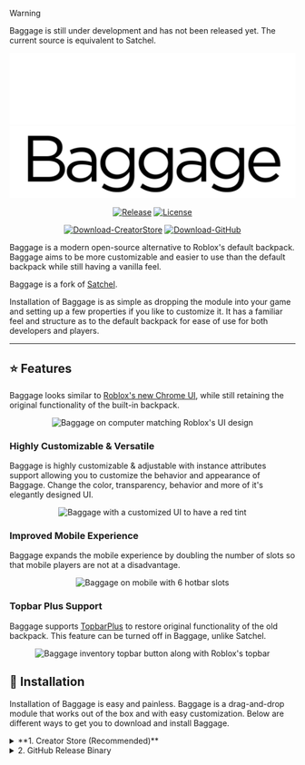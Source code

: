 > [!WARNING]
> Baggage is still under development and has not been released yet. The current source is equivalent to Satchel.

<div style="text-align: center;">
    <img alt="Baggage logo" src="assets/BaggageDark.png#gh-dark-mode-only">
    <img alt="Baggage logo" src="assets/BaggageLight.png#gh-light-mode-only">
</div>

<div align="center">

  [![Release][shield-release]](../../releases)
  [![License][shield-license]](./LICENSE.txt)

  [![Download-CreatorStore][mb-robloxdev]][robloxdev]
  [![Download-GitHub][mb-github]](../../releases/latest)
</div>

Baggage is a modern open-source alternative to Roblox's default backpack. Baggage aims to be more customizable and easier to use than the default backpack while still having a vanilla feel.

Baggage is a fork of [Satchel](satchel).

Installation of Baggage is as simple as dropping the module into your game and setting up a few properties if you like to customize it. It has a familiar feel and structure as to the default backpack for ease of use for both developers and players.

---

## ⭐ Features

Baggage looks similar to [Roblox's new Chrome UI](devforum-chromeui), while still retaining the original functionality of the built-in backpack.

<div style="text-align: center;">
  <img alt="Baggage on computer matching Roblox's UI design" src="./assets/" style="width: 49%;">
</div>

### Highly Customizable & Versatile

Baggage is highly customizable & adjustable with instance attributes support allowing you to customize the behavior and appearance of Baggage. Change the color, transparency, behavior and more of it's elegantly designed UI.

<div style="text-align: center;">
  <img alt="Baggage with a customized UI to have a red tint" src="./assets/" style="width: 49%;">
</div>

### Improved Mobile Experience

Baggage expands the mobile experience by doubling the number of slots so that mobile players are not at a disadvantage.

<div style="text-align: center;">
  <img alt="Baggage on mobile with 6 hotbar slots" src="./assets/" style="width: 49%;">
</div>

### Topbar Plus Support

Baggage supports [TopbarPlus](devforum-topbarplus) to restore original functionality of the old backpack. This feature can be turned off in Baggage, unlike Satchel.

<div style="text-align: center;">
  <img alt="Baggage inventory topbar button along with Roblox's topbar" src="./" style="width: 49%;">
</div>

## 🔽 Installation

Installation of Baggage is easy and painless. Baggage is a drag-and-drop module that works out of the box and with easy customization. Below are different ways to get you to download and install Baggage.

<details>

<summary>**1. Creator Store (Recommended)**</summary>

1. Get Baggage from the [Creator Store](robloxdev).

2. Open or locate [Toolbox](rs-toolbox).

3. Find and insert Baggage in [Inventory](rs-inventory)

4. Move Baggage into [StarterPlayerScripts](rs-sps).

</details>

<details>

<summary>2. GitHub Release Binary</summary>

> [!WARNING]
> The GitHub release binary does not have package support, which means you will have to update Baggage manually if you implement it this way.

1. Download `Baggage.rbxmx` file from [the latest release](../../releases/latest).

2. Right click on [StarterPlayerScripts](rs-sps) and click on `"Insert from file..."`

3. Find/select `Baggage.rbxmx` and click `Open`

</details>

<!--
## 📖 Documentation

<details>

<summary>Attributes</summary>

Satchel supports instance attributes allowing you to change and customize many aspects including various behaviors in a friendly easy-to-use interface without having to touch any code. Below see all attributes.

| Attribute | Description | Default |
| :--- | :--- | :--- |
| BackgroundColor3: [`Color3`](https://create.roblox.com/docs/reference/engine/datatypes/Color3) | Determines the background color of the default inventory window and slots. | `[25, 27, 29]` |
| BackgroundTransparency: [`number`](https://create.roblox.com/docs/scripting/luau/numbers) | Determines the background transparency of the default inventory window and slots. | 0.3 |
| CornerRadius: [`UDim`](https://create.roblox.com/docs/reference/engine/datatypes/UDim) | Determines the radius, in pixels, of the default inventory window and slots. | `0, 8` |
| EquipBorderColor3: [`Color3`](https://create.roblox.com/docs/reference/engine/datatypes/Color3) | Determines the color of the equip border when a slot is equipped. | `[255, 255, 255]` |
| EquipBorderSizePixel: [`number`](https://create.roblox.com/docs/scripting/luau/numbers) | Determines the pixel width of the equip border when a slot is equipped. | `5` |
| FontFace: [`Font`](https://create.roblox.com/docs/reference/engine/enums/Font) | Determines the font of the default inventory window and slots. | `Builder Sans` |
| InsetIconPadding: [`boolean`](https://create.roblox.com/docs/scripting/luau/booleans) | Determines whether or not the tool icon is padded in the default inventory window and slots. | True |
| OutlineEquipBorder: [`boolean`](https://create.roblox.com/docs/scripting/luau/booleans) | Determines whether or not the equip border is outline or inset when a slot is equipped. | True |
| TextColor3: [`Color3`](https://create.roblox.com/docs/reference/engine/datatypes/Color3) | Determines the color of the text in default inventory window and slots. | `[255, 255, 255]` |
| TextSize: [`number`](https://create.roblox.com/docs/scripting/luau/numbers) | Determines the size of the text in the default inventory window and slots. | `14` |
| TextStrokeColor3: [`Color3`](https://create.roblox.com/docs/reference/engine/datatypes/Color3) | Determines the color of the text stroke of text in default inventory window and slots. | `[0, 0, 0]` |
| TextStrokeTransparency: [`number`](https://create.roblox.com/docs/scripting/luau/numbers) | Determines the transparency of the text stroke of text in default chat window and slots. | 0.5 |

</details>

<details>

<summary>Methods</summary>

Satchel offers access to some of its internal methods and events for scripting purposes. Below see a table with all the methods available.

| IsOpened(): [`boolean`](https://create.roblox.com/docs/scripting/luau/booleans) |
| :--- |
| Returns whether the inventory is opened or not. |

| SetBackpackEnabled(enabled: boolean): `void` |
| :--- |
| Sets whether the backpack gui is enabled or disabled. |

| GetBackpackEnabled(): [`boolean`](https://create.roblox.com/docs/scripting/luau/booleans) |
| :--- |
| Returns whether the backpack gui is enabled or disabled. |

| GetStateChangedEvent(): [`RBXScriptSignal`](https://create.roblox.com/docs/reference/engine/datatypes/RBXScriptSignal) |
| :--- |
| Returns a signal that fires when the inventory is opened or closed. |

</details>
!-->

[shield-release]:       https://img.shields.io/github/v/release/theletron/Baggage?include_prereleases&logo=robloxstudio&logoColor=white&color=00a2ff&style=for-the-badge
[shield-license]:       https://img.shields.io/github/license/theletron/Baggage?logo=mozilla&color=00a2ff&style=for-the-badge
[mb-robloxdev]:         https://gist.githubusercontent.com/cxmeel/0dbc95191f239b631c3874f4ccf114e2/raw/bb4634715f95ebb209b4e0bcdd4d2d98fe64c64c/roblox_dev.svg
[mb-github]:            https://gist.githubusercontent.com/cxmeel/0dbc95191f239b631c3874f4ccf114e2/raw/bb4634715f95ebb209b4e0bcdd4d2d98fe64c64c/github.svg

[robloxdev]:            https://create.roblox.com
[satchel]:              https://github.com/RyanLua/Satchel

[rs-toolbox]:           https://create.roblox.com/docs/studio/toolbox
[rs-inventory]:         https://create.roblox.com/docs/projects/assets/toolbox#inventory
[rs-sps]:               https://create.roblox.com/docs/reference/engine/classes/StarterPlayerScripts

[devforum-topbarplus]:  https://devforum.roblox.com/t/1017485
[devforum-chromeui]:    https://devforum.roblox.com/t/3215981
